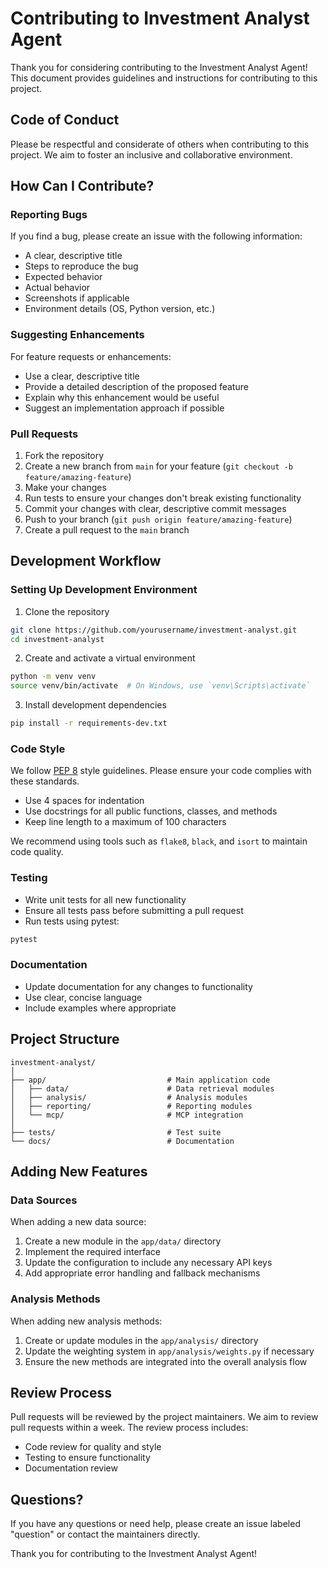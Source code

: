 # Contributing to Investment Analyst Agent

Thank you for considering contributing to the Investment Analyst Agent! This document provides guidelines and instructions for contributing to this project.

## Code of Conduct

Please be respectful and considerate of others when contributing to this project. We aim to foster an inclusive and collaborative environment.

## How Can I Contribute?

### Reporting Bugs

If you find a bug, please create an issue with the following information:
- A clear, descriptive title
- Steps to reproduce the bug
- Expected behavior
- Actual behavior
- Screenshots if applicable
- Environment details (OS, Python version, etc.)

### Suggesting Enhancements

For feature requests or enhancements:
- Use a clear, descriptive title
- Provide a detailed description of the proposed feature
- Explain why this enhancement would be useful
- Suggest an implementation approach if possible

### Pull Requests

1. Fork the repository
2. Create a new branch from `main` for your feature (`git checkout -b feature/amazing-feature`)
3. Make your changes
4. Run tests to ensure your changes don't break existing functionality
5. Commit your changes with clear, descriptive commit messages
6. Push to your branch (`git push origin feature/amazing-feature`)
7. Create a pull request to the `main` branch

## Development Workflow

### Setting Up Development Environment

1. Clone the repository
```bash
git clone https://github.com/yourusername/investment-analyst.git
cd investment-analyst
```

2. Create and activate a virtual environment
```bash
python -m venv venv
source venv/bin/activate  # On Windows, use `venv\Scripts\activate`
```

3. Install development dependencies
```bash
pip install -r requirements-dev.txt
```

### Code Style

We follow [PEP 8](https://peps.python.org/pep-0008/) style guidelines. Please ensure your code complies with these standards.

- Use 4 spaces for indentation
- Use docstrings for all public functions, classes, and methods
- Keep line length to a maximum of 100 characters

We recommend using tools such as `flake8`, `black`, and `isort` to maintain code quality.

### Testing

- Write unit tests for all new functionality
- Ensure all tests pass before submitting a pull request
- Run tests using pytest:

```bash
pytest
```

### Documentation

- Update documentation for any changes to functionality
- Use clear, concise language
- Include examples where appropriate

## Project Structure

```
investment-analyst/
│
├── app/                           # Main application code
│   ├── data/                      # Data retrieval modules
│   ├── analysis/                  # Analysis modules
│   ├── reporting/                 # Reporting modules
│   └── mcp/                       # MCP integration
│
├── tests/                         # Test suite
└── docs/                          # Documentation
```

## Adding New Features

### Data Sources

When adding a new data source:
1. Create a new module in the `app/data/` directory
2. Implement the required interface
3. Update the configuration to include any necessary API keys
4. Add appropriate error handling and fallback mechanisms

### Analysis Methods

When adding new analysis methods:
1. Create or update modules in the `app/analysis/` directory
2. Update the weighting system in `app/analysis/weights.py` if necessary
3. Ensure the new methods are integrated into the overall analysis flow

## Review Process

Pull requests will be reviewed by the project maintainers. We aim to review pull requests within a week. The review process includes:

- Code review for quality and style
- Testing to ensure functionality
- Documentation review

## Questions?

If you have any questions or need help, please create an issue labeled "question" or contact the maintainers directly.

Thank you for contributing to the Investment Analyst Agent!